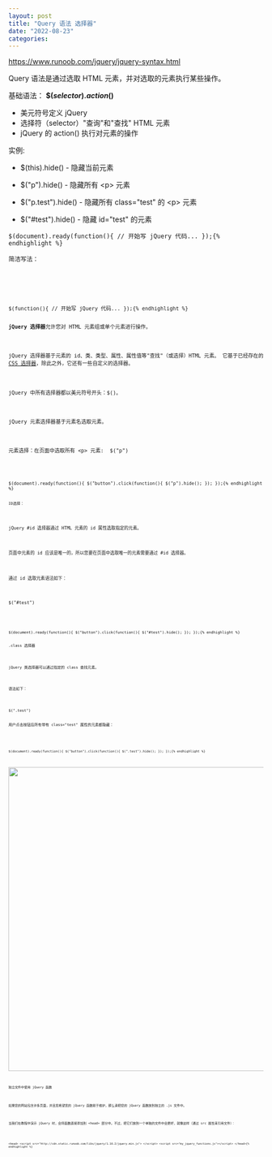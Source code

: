 ```yaml
---
layout: post
title: "Query 语法 选择器"
date: "2022-08-23"
categories: 
---
```

<p><a href="https://www.runoob.com/jquery/jquery-syntax.html">https://www.runoob.com/jquery/jquery-syntax.html</a></p>

<p>Query 语法是通过选取 HTML 元素，并对选取的元素执行某些操作。</p>

<p>基础语法： <b>$(<i>selector</i>).<i>action</i>()</b></p>

<ul>
	<li>美元符号定义 jQuery</li>
	<li>选择符（selector）&quot;查询&quot;和&quot;查找&quot; HTML 元素</li>
	<li>jQuery 的 action() 执行对元素的操作</li>
</ul>

<p>实例:</p>

<ul>
	<li>
	<p>$(this).hide() - 隐藏当前元素</p>
	</li>
	<li>
	<p>$(&quot;p&quot;).hide() - 隐藏所有 &lt;p&gt; 元素</p>
	</li>
	<li>
	<p>$(&quot;p.test&quot;).hide() - 隐藏所有 class=&quot;test&quot; 的 &lt;p&gt; 元素</p>
	</li>
	<li>
	<p>$(&quot;#test&quot;).hide() - 隐藏 id=&quot;test&quot; 的元素</p>
	</li>
</ul>

<div class="example">
<div class="example_code">
<pre class="hl-main">
<code><span class="hl-code">$</span><span class="hl-brackets">(</span><span class="hl-builtin">document</span><span class="hl-brackets">)</span><span class="hl-code">.</span><span class="hl-identifier">ready</span><span class="hl-brackets">(</span><span class="hl-reserved">function</span><span class="hl-brackets">(</span><span class="hl-brackets">)</span><span class="hl-brackets">{</span><span class="hl-code"> </span><span class="hl-comment">//</span><span class="hl-comment"> 开始写 jQuery 代码...</span><span class="hl-code"> </span><span class="hl-brackets">}</span><span class="hl-brackets">)</span><span class="hl-code">;</span>{% endhighlight %}

<div class="hl-main"><span class="hl-code">简洁写法：</span></div>

<div class="hl-main">
<div class="example">
<div class="example_code">
<pre class="hl-main">
<code><span class="hl-code">$</span><span class="hl-brackets">(</span><span class="hl-reserved">function</span><span class="hl-brackets">(</span><span class="hl-brackets">)</span><span class="hl-brackets">{</span><span class="hl-code"> </span><span class="hl-comment">//</span><span class="hl-comment"> 开始写 jQuery 代码...</span><span class="hl-code"> </span><span class="hl-brackets">}</span><span class="hl-brackets">)</span><span class="hl-code">;</span>{% endhighlight %}

<p><strong>jQuery 选择器</strong>允许您对 HTML 元素组或单个元素进行操作。</p>

<p>jQuery 选择器基于元素的 id、类、类型、属性、属性值等&quot;查找&quot;（或选择）HTML 元素。 它基于已经存在的 <a href="https://www.runoob.com/cssref/css-selectors.html">CSS 选择器</a>，除此之外，它还有一些自定义的选择器。</p>

<p>jQuery 中所有选择器都以美元符号开头：$()。</p>

<p>jQuery 元素选择器基于元素名选取元素。</p>

<p>元素选择：在页面中选取所有 &lt;p&gt; 元素:&nbsp; $(&quot;p&quot;)</p>

<div class="example_code">
<pre class="hl-main">
<code><span class="hl-code">$</span><span class="hl-brackets">(</span><span class="hl-builtin">document</span><span class="hl-brackets">)</span><span class="hl-code">.</span><span class="hl-identifier">ready</span><span class="hl-brackets">(</span><span class="hl-reserved">function</span><span class="hl-brackets">(</span><span class="hl-brackets">)</span><span class="hl-brackets">{</span><span class="hl-code"> $</span><span class="hl-brackets">(</span><span class="hl-quotes">&quot;</span><span class="hl-string">button</span><span class="hl-quotes">&quot;</span><span class="hl-brackets">)</span><span class="hl-code">.</span><span class="hl-identifier">click</span><span class="hl-brackets">(</span><span class="hl-reserved">function</span><span class="hl-brackets">(</span><span class="hl-brackets">)</span><span class="hl-brackets">{</span><span class="hl-code"> $</span><span class="hl-brackets">(</span><span class="hl-quotes">&quot;</span><span class="hl-string">p</span><span class="hl-quotes">&quot;</span><span class="hl-brackets">)</span><span class="hl-code">.</span><span class="hl-identifier">hide</span><span class="hl-brackets">(</span><span class="hl-brackets">)</span><span class="hl-code">; </span><span class="hl-brackets">}</span><span class="hl-brackets">)</span><span class="hl-code">; </span><span class="hl-brackets">}</span><span class="hl-brackets">)</span><span class="hl-code">;</span>{% endhighlight %}

<p><code><span class="hl-code">ID选择：</span></code></p>

<p>jQuery #id 选择器通过 HTML 元素的 id 属性选取指定的元素。</p>

<p>页面中元素的 id 应该是唯一的，所以您要在页面中选取唯一的元素需要通过 #id 选择器。</p>

<p>通过 id 选取元素语法如下：</p>

<div class="code">
<div>$(&quot;#test&quot;)</div>

<div>
<div class="example_code">
<pre class="hl-main">
<code><span class="hl-code">$</span><span class="hl-brackets">(</span><span class="hl-builtin">document</span><span class="hl-brackets">)</span><span class="hl-code">.</span><span class="hl-identifier">ready</span><span class="hl-brackets">(</span><span class="hl-reserved">function</span><span class="hl-brackets">(</span><span class="hl-brackets">)</span><span class="hl-brackets">{</span><span class="hl-code"> $</span><span class="hl-brackets">(</span><span class="hl-quotes">&quot;</span><span class="hl-string">button</span><span class="hl-quotes">&quot;</span><span class="hl-brackets">)</span><span class="hl-code">.</span><span class="hl-identifier">click</span><span class="hl-brackets">(</span><span class="hl-reserved">function</span><span class="hl-brackets">(</span><span class="hl-brackets">)</span><span class="hl-brackets">{</span><span class="hl-code"> $</span><span class="hl-brackets">(</span><span class="hl-quotes">&quot;</span><span class="hl-string">#test</span><span class="hl-quotes">&quot;</span><span class="hl-brackets">)</span><span class="hl-code">.</span><span class="hl-identifier">hide</span><span class="hl-brackets">(</span><span class="hl-brackets">)</span><span class="hl-code">; </span><span class="hl-brackets">}</span><span class="hl-brackets">)</span><span class="hl-code">; </span><span class="hl-brackets">}</span><span class="hl-brackets">)</span><span class="hl-code">;</span>{% endhighlight %}

<p>.class 选择器</p>

<p>jQuery 类选择器可以通过指定的 class 查找元素。</p>

<p>语法如下：</p>

<div class="code">
<div>$(&quot;.test&quot;)</div>

<div>用户点击按钮后所有带有 class=&quot;test&quot; 属性的元素都隐藏：</div>

<div>
<div class="example_code">
<pre class="hl-main">
<code><span class="hl-code">$</span><span class="hl-brackets">(</span><span class="hl-builtin">document</span><span class="hl-brackets">)</span><span class="hl-code">.</span><span class="hl-identifier">ready</span><span class="hl-brackets">(</span><span class="hl-reserved">function</span><span class="hl-brackets">(</span><span class="hl-brackets">)</span><span class="hl-brackets">{</span><span class="hl-code"> $</span><span class="hl-brackets">(</span><span class="hl-quotes">&quot;</span><span class="hl-string">button</span><span class="hl-quotes">&quot;</span><span class="hl-brackets">)</span><span class="hl-code">.</span><span class="hl-identifier">click</span><span class="hl-brackets">(</span><span class="hl-reserved">function</span><span class="hl-brackets">(</span><span class="hl-brackets">)</span><span class="hl-brackets">{</span><span class="hl-code"> $</span><span class="hl-brackets">(</span><span class="hl-quotes">&quot;</span><span class="hl-string">.test</span><span class="hl-quotes">&quot;</span><span class="hl-brackets">)</span><span class="hl-code">.</span><span class="hl-identifier">hide</span><span class="hl-brackets">(</span><span class="hl-brackets">)</span><span class="hl-code">; </span><span class="hl-brackets">}</span><span class="hl-brackets">)</span><span class="hl-code">; </span><span class="hl-brackets">}</span><span class="hl-brackets">)</span><span class="hl-code">;</span>{% endhighlight %}
</div>
</div>

<div><img height="599" src="/uploads/ckeditor/pictures/317/image-20220823103432-1.png" width="659" /></div>

<div>
<p>独立文件中使用 jQuery 函数</p>

<p>如果您的网站包含许多页面，并且您希望您的 jQuery 函数易于维护，那么请把您的 jQuery 函数放到独立的 .js 文件中。</p>

<p>当我们在教程中演示 jQuery 时，会将函数直接添加到 &lt;head&gt; 部分中。不过，把它们放到一个单独的文件中会更好，就像这样（通过 src 属性来引用文件）：</p>

<div class="example_code">
<pre class="hl-main"><code><span class="hl-brackets">&lt;</span><span class="hl-reserved">head</span><span class="hl-brackets">&gt;</span><span class="hl-code"> </span><span class="hl-brackets">&lt;</span><span class="hl-reserved">script</span><span class="hl-code"> </span><span class="hl-var">src</span><span class="hl-code">=</span><span class="hl-quotes">&quot;</span><span class="hl-string">http://cdn.static.runoob.com/libs/jquery/1.10.2/jquery.min.js</span><span class="hl-quotes">&quot;</span><span class="hl-brackets">&gt;</span><span class="hl-code"> </span><span class="hl-brackets">&lt;/</span><span class="hl-reserved">script</span><span class="hl-brackets">&gt;</span><span class="hl-code"> </span><span class="hl-brackets">&lt;</span><span class="hl-reserved">script</span><span class="hl-code"> </span><span class="hl-var">src</span><span class="hl-code">=</span><span class="hl-quotes">&quot;</span><span class="hl-string">my_jquery_functions.js</span><span class="hl-quotes">&quot;</span><span class="hl-brackets">&gt;</span><span class="hl-brackets">&lt;/</span><span class="hl-reserved">script</span><span class="hl-brackets">&gt;</span><span class="hl-code"> </span><span class="hl-brackets">&lt;/</span><span class="hl-reserved">head</span><span class="hl-brackets">&gt;</span>{% endhighlight %}
</div>
</div>
</div>
</div>
</div>
</div>
</div>
</div>
</div>
</div>
</div>
</div>

<div class="notranslate" style="all: initial;">&nbsp;</div>

<div class="notranslate" style="all: initial;">&nbsp;</div>

